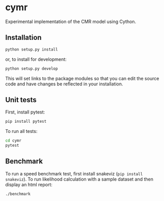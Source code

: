 # cymr
Experimental implementation of the CMR model using Cython.

## Installation

```bash
python setup.py install
```

or, to install for development:

```bash
python setup.py develop
```

This will set links to the package modules so that you can edit the source code and have changes be reflected in your installation.

## Unit tests

First, install pytest:

```bash
pip install pytest
```

To run all tests:

```bash
cd cymr
pytest
```

## Benchmark

To run a speed benchmark test, first install snakeviz (`pip install snakeviz`). To run likelihood calculation with a sample dataset and then display an html report:

```bash
./benchmark
```

